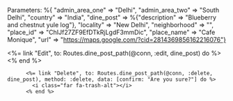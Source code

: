 Parameters: %{ 
"admin_area_one" => "Delhi", 
"admin_area_two" => "South Delhi", 
"country" => "India", 
"dine_post" => %{"description" => "Blueberry and chestnut yule log"}, 
"locality" => "New Delhi", 
"neighborhood" => "", 
"place_id" => "ChIJf27ZF9EfDTkRjLgdF3mmDic", 
"place_name" => "Cafe Monique", 
"url" => "https://maps.google.com/?cid=2814369856162216076"}

 <%= link "Edit", to: Routes.dine_post_path(@conn, :edit, dine_post) do %>
            <i class="far fa-edit"></i>
          <% end %>

          <%= link "Delete", to: Routes.dine_post_path(@conn, :delete, dine_post), method: :delete, data: [confirm: "Are you sure?"] do %>
            <i class="far fa-trash-alt"></i>
          <% end %>